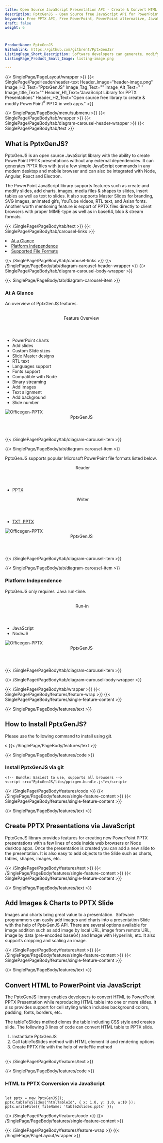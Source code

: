 ```yaml
---
title: Open Source JavaScript Presentation API - Create & Convert HTML to PPTX
description: PptxGenJS - Open Source free JavaScript API for PowerPoint Presentation files. Developers can create, edit PPTX, convert HTML to PPTX or add Images or Charts.
keywords: Free PPTX API, Free PowerPoint, PowerPoint alternative, JavaScript PPTX, JavaScript PowerPoint , JavaScript PowerPoint PPTX, Microsoft office JavaScript,  JavaScript PPTX API, JavaScript PPTX library, JavaScript presentations, convert HTML to PPTX, add Images presentation, add Charts in PPTX file,  create PPTX slide, JavaScript PowerPoint library, modify PPTX files
draft: false
weight: 6



ProductName: PptxGenJS
Githublink: https://github.com/gitbrent/PptxGenJS/
ListingPage_Short_Description: Software developers can generate, modify & manipulate Microsoft PowerPoint Presentations with a few simple JavaScript commands in a web browser.
ListingPage_Product_Small_Image: listing-image.png 

---
```


{{< SinglePage/PageLayout/wrapper >}}
{{< SinglePage/PageHeader/header-text
Header_Image="header-image.png"
Image_H2_Text="PptxGenJS"
Image_Tag_Text=""
Image_Alt_Text=" "
Image_title_Text=""
Header_H1_Text="JavaScript Library for PPTX Presentations"
Header_H2_Text="Open source free library to create & modify PowerPoint<sup>®</sup> PPTX in web apps." >}}

{{< SinglePage/PageBody/menu/submenu >}}
{{< SinglePage/PageBody/tab/wrapper >}}
{{< SinglePage/PageBody/tab/diagram-carousel-header-wrapper >}}
{{< SinglePage/PageBody/tab/text >}}



<h2 class="h2title">What is PptxGenJS?</h2>
<p>PptxGenJS is an open source JavaScript library with the ability to create PowerPoint PPTX presentations without any external dependencies. It can generates PPTX files with just a few simple JavaScript commands in any modern desktop and mobile browser and can also be integrated with Node, Angular, React and Electron.</p>
<p>The PowerPoint JavaScript library supports features such as create and modify slides, add charts, images, media files & shapes to slides, insert tables as well as text to slides. It also supports Master Slides for branding, SVG images, animated gifs, YouTube videos, RTL text, and Asian fonts. Another worth mentioning feature is export of PPTX files directly to client browsers with proper MIME-type as well as in base64, blob & stream formats.</p>

{{< /SinglePage/PageBody/tab/text >}}
{{< SinglePage/PageBody/tab/carousel-links >}}

<li data-target="#diagramcarousel" data-slide-to="0"><a href="#">At a Glance</a></li>
<li data-target="#diagramcarousel" data-slide-to="2"><a href="#">Platform Independence</a></li>
<li data-target="#diagramcarousel" data-slide-to="1"><a class="activetab" href="#">Supported File Formats</a></li>


{{< /SinglePage/PageBody/tab/carousel-links >}}
{{< /SinglePage/PageBody/tab/diagram-carousel-header-wrapper >}}
{{< SinglePage/PageBody/tab/diagram-carousel-body-wrapper >}}

{{< SinglePage/PageBody/tab/diagram-carousel-item >}}
<h3>At A Glance</h3>
<p>An overview of PptxGenJS features.</p>
<div class="diagram1 d1-poi">
<div class="d1-row">
<div class="d1-col d1-left"> </div>
<!--/left -->
<div class="d1-col d1-right"><header>Feature Overview</header>
<ul>
<li>PowerPoint charts</li>
<li>Add slides</li>
<li>Custom Slide sizes</li>
<li>Slide Master designs</li>
<li>RTL text</li>
<li>Languages support</li>
<li>Fonts support</li>
<li>Compatible with Node</li>
<li>Binary streaming</li>
<li>Add images</li>
<li>Text alignment</li>
<li>Add background</li>
<li>Slide number</li>
</ul>
</div>
<!--/right --></div>
<!--/row-->
<div class="d1-logo"><img class="bg-lite" src='listing-image.png' alt="Officegen-PPTX"><header>PptxGenJS</header><footer><small></small></footer></div>
<!--/logo--></div>
<!--/diagram1-->
{{< /SinglePage/PageBody/tab/diagram-carousel-item >}}

{{< SinglePage/PageBody/tab/diagram-carousel-item >}}
<p>PptxGenJS supports popular Microsoft PowerPoint file formats listed below.</p>
<div class="diagram1 d2  d1-poi">
<div class="d1-row">
<div class="d1-col d1-left"><header><i class="fa fa-arrows-v "> </i> Reader</header>
<ul>
<li><a href="https://docs.fileformat.com/presentation/pptx/">PPTX</a></li>
</ul>
</div>
<!--/left-->
<div class="d1-col d1-right"><header><i class="fa  fa-long-arrow-down"> </i> Writer</header>
<ul>
<li><a href="https://docs.fileformat.com/word-processing/txt/">TXT</a><a href="https://docs.fileformat.com/presentation/pptx/">, PPTX</a></li>
</ul>
</div>
<!--/right--></div>
<!--/row-->
<div class="d1-logo"><img class="bg-lite" src='listing-image.png' alt="Officegen-PPTX"><header>PptxGenJS</header><footer><small></small></footer></div>
<!--/logo--></div>
<!--/diagram2-->
{{< /SinglePage/PageBody/tab/diagram-carousel-item >}}

{{< SinglePage/PageBody/tab/diagram-carousel-item >}}
<h3>Platform Independence</h3>
<p>PptxGenJS only requires  Java run-time.</p>
<div class="diagram1 d1-poi">
<div class="d1-row">
<div class="d1-col d1-left"> </div>
<div class="d1-col d1-right"><header><i class="fa fa-cubes"> </i>Run-in</header>
<ul>
<li>JavaScript</li>
<li>NodeJS  </li>
</ul>
</div>
<!--/left--><!--/right--></div>
<!--/row-->
<div class="d1-logo"><img class="bg-lite" src='listing-image.png' alt="Officegen-PPTX"><header>PptxGenJS</header><footer><small></small></footer></div>
<!--/logo--></div>
<!--/diagram2 -->
{{< /SinglePage/PageBody/tab/diagram-carousel-item >}}

{{< /SinglePage/PageBody/tab/diagram-carousel-body-wrapper >}}

{{< /SinglePage/PageBody/tab/wrapper >}}
{{< SinglePage/PageBody/features/feature-wrap >}}
{{< SinglePage/PageBody/features/single-feature-content >}}

{{< SinglePage/PageBody/features/text >}}
<h2 class="h2title">How to Install PptxGenJS?</h2>
<p>Please use the following command to install using git.</p>s
{{< /SinglePage/PageBody/features/text >}}

{{< SinglePage/PageBody/features/code >}}
<h3>Install PptxGenJS via git</h3>
<pre><code class="hljs css language-html"><span class="hljs-comment">&lt;!-- Bundle: Easiest to use, supports all browsers --&gt;</span>
<span class="hljs-tag">&lt;<span class="hljs-name">script</span> <span class="hljs-attr">src</span>=<span class="hljs-string">"PptxGenJS/libs/pptxgen.bundle.js"</span>&gt;</span><span class="hljs-tag">&lt;/<span class="hljs-name">script</span>&gt;</span></code></pre>

{{< /SinglePage/PageBody/features/code >}}
{{< /SinglePage/PageBody/features/single-feature-content >}}
{{< SinglePage/PageBody/features/single-feature-content >}}

{{< SinglePage/PageBody/features/text >}}
<h2 class="h2title">Create PPTX Presentations via JavaScript</h2>
<p>PptxGenJS library provides features for creating new PowerPoint PPTX presentations with a few lines of code inside web browsers or Node desktop apps. Once the presentation is created you can add a new slide to the presentation. It is also easy to add objects to the Slide such as charts, tables, shapes, images, etc.</p>

{{< /SinglePage/PageBody/features/text >}}
{{< /SinglePage/PageBody/features/single-feature-content >}}
{{< SinglePage/PageBody/features/single-feature-content >}}

{{< SinglePage/PageBody/features/text >}}
<h2 class="h2title">Add Images & Charts to PPTX Slide</h2>
<p>Images and charts bring great value to a presentation.  Software programmers can easily add images and charts into a presentation Slide with the help of PptxGenJS API. There are several options available for image addition such as add image by local URL, image from remote URL, image by data (pre-encoded base64) and Image with Hyperlink, etc. It also supports cropping and scaling an image.</p>

{{< /SinglePage/PageBody/features/text >}}
{{< /SinglePage/PageBody/features/single-feature-content >}}
{{< SinglePage/PageBody/features/single-feature-content >}}

{{< SinglePage/PageBody/features/text >}}
<h2 class="h2title">Convert HTML to PowerPoint via JavaScript</h2>
<p>The PptxGenJS library enables developers to convert HTML to PowerPoint PPTX Presentation while reproducing HTML table into one or more slides. It also provides support for cell styling which includes background colors, padding, fonts, borders, etc.</p>
<p>The tableToSlides method clones the table including CSS style and creates slide. The following 3 lines of code can convert HTML table to PPTX slide.</p>
<ol>
<li>Instantiate PptxGenJS</li>
<li>Call tableToSlides method with HTML element Id and rendering options</li>
<li>Create PPTX file with the help of writeFile method</li>
</ol>
<br>
{{< /SinglePage/PageBody/features/text >}}

{{< SinglePage/PageBody/features/code >}}
<h3>HTML to PPTX Conversion via JavaScript</h3>
<pre><code class="js">
let pptx = new PptxGenJS();
pptx.tableToSlides('htmlTableId', { x: 1.0, y: 1.0, w:10 });
pptx.writeFile({ fileName: 'table2slides.pptx' });</code></pre>


{{< /SinglePage/PageBody/features/code >}}
{{< /SinglePage/PageBody/features/single-feature-content >}}

{{< /SinglePage/PageBody/features/feature-wrap >}}
{{< /SinglePage/PageLayout/wrapper >}}